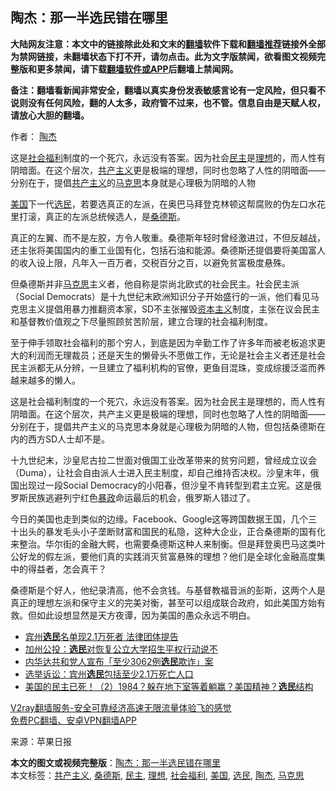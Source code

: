  <h2>陶杰：那一半选民错在哪里</h2> <p class="notice"><b>大陆网友注意：本文中的链接除此处和文末的<a href="https://github.com/bannedbook/fanqiang" >翻墙</a>软件下载和<a href="https://github.com/killgcd/justmysocks/blob/master/README.md">翻墙推荐</a>链接外全部为禁网链接，未翻墙状态下打不开，请勿点击。此为文字版禁闻，欲看图文视频完整版和更多禁闻，请下载<a href="https://github.com/bannedbook/fanqiang">翻墙软件或APP</a>后翻墙上禁闻网。</p><p>备注：翻墙看新闻非常安全，翻墙以真实身份发表敏感言论有一定风险，但只看不说则没有任何风险，翻的人太多，政府管不过来，也不管。信息自由是天赋人权，请放心大胆的翻墙。</b></p>  <div class="entry"> <p>作者： <a href="https://www.bannedbook.org/bnews/tag/%e9%99%b6%e6%9d%b0/" class="st_tag internal_tag" rel="tag" title="标签 陶杰 下的日志">陶杰</a></p> <p id="summary">这是<a href="https://www.bannedbook.org/bnews/tag/%E7%A4%BE%E4%BC%9A%E7%A6%8F%E5%88%A9/" class="st_tag internal_tag" rel="tag" title="标签 社会福利 下的日志">社会福利</a>制度的一个死穴，永远没有答案。因为社会<a href="https://www.bannedbook.org/bnews/tag/%e6%b0%91%e4%b8%bb/" class="st_tag internal_tag" rel="tag" title="标签 民主 下的日志">民主</a>是<a href="https://www.bannedbook.org/bnews/tag/%E7%90%86%E6%83%B3/" class="st_tag internal_tag" rel="tag" title="标签 理想 下的日志">理想</a>的，而人性有阴暗面。在这个层次，<span class='wp_keywordlink'><a href="https://www.bannedbook.org/forum2/topic6177.html" title="《共产主义的终极目的》" target="_blank">共产主义</a></span>更是极端的理想，同时也忽略了人性的阴暗面——分别在于，提倡<a href="https://www.bannedbook.org/bnews/tag/%e5%85%b1%e4%ba%a7%e4%b8%bb%e4%b9%89/" class="st_tag internal_tag" rel="tag" title="标签 共产主义 下的日志">共产主义</a>的<span class='wp_keywordlink'><a href="https://www.bannedbook.org/forum2/topic105.html" title="《马克思的成魔之路》" target="_blank">马克思</a></span>本身就是心理极为阴暗的人物</p> <p id="conimg"></p> <p><a href="https://www.bannedbook.org/bnews/tag/%e7%be%8e%e5%9b%bd/" class="st_tag internal_tag" rel="tag" title="标签 美国 下的日志">美国</a>下一代<a href="https://www.bannedbook.org/bnews/tag/%E9%80%89%E6%B0%91/" class="st_tag internal_tag" rel="tag" title="标签 选民 下的日志">选民</a>，若要选真正的左派，在奥巴马拜登克林顿这帮腐败的伪左口水花里打滚，真正的左派总统候选人，是<a href="https://www.bannedbook.org/bnews/tag/%e6%a1%91%e5%be%b7%e6%96%af/" class="st_tag internal_tag" rel="tag" title="标签 桑德斯 下的日志">桑德斯</a>。</p>  <p>真正的左翼、而不是左胶，方令人敬重。桑德斯年轻时曾经激进过，不但反越战，还主张将美国国内的重工业国有化，包括石油和能源。桑德斯还提倡要将美国富人的收入设上限，凡年入一百万者，交税百分之百，以避免贫富极度悬殊。</p> <p>但桑德斯并非<a href="https://www.bannedbook.org/bnews/tag/%e9%a9%ac%e5%85%8b%e6%80%9d/" class="st_tag internal_tag" rel="tag" title="标签 马克思 下的日志">马克思</a>主义者，他自称是崇尚北欧式的社会民主。社会民主派（Social Democrats）是十九世纪末欧洲知识分子开始盛行的一派，他们看见马克思主义提倡用暴力推翻资本家，SD不主张摧毁<span class='wp_keywordlink'><a href="https://www.bannedbook.org/forum2/topic920.html" title="资本主义与自由" target="_blank">资本主义</a></span>制度，主张在议会民主和基督教价值观之下尽量照顾贫苦阶层，建立合理的社会福利制度。</p> <p>至于伸手领取社会福利的那个穷人，到底是因为辛勤工作了许多年而被老板追求更大的利润而无理裁员；还是天生的懒骨头不愿做工作，无论是社会主义者还是社会民主派都无从分辨，一旦建立了福利机构的官僚，更鱼目混珠，变成综援泛滥而养越来越多的懒人。</p> <p>这是社会福利制度的一个死穴，永远没有答案。因为社会民主是理想的，而人性有阴暗面。在这个层次，共产主义更是极端的理想，同时也忽略了人性的阴暗面——分别在于，提倡共产主义的马克思本身就是心理极为阴暗的人物，但包括桑德斯在内的西方SD人士却不是。</p>  <p>十九世纪末，沙皇尼古拉二世面对俄国工业改革带来的贫穷问题，曾经成立议会（Duma），让社会自由派人士进入民主制度，却自己维持否决权。沙皇末年，俄国出现过一段Social Democracy的小阳春，但沙皇不肯转型到君主立宪。这是俄罗斯民族逃避列宁红色<span class='wp_keywordlink'><a href="https://www.bannedbook.org/forum11/topic276.html" title="禁片：评中国共产党的暴政" target="_blank">暴政</a></span>命运最后的机会，俄罗斯人错过了。</p> <p>今日的美国也走到类似的边缘。Facebook、Google这等跨国数据王国，几个三十出头的暴发毛头小子垄断财富和国民的私隐，这种大企业，正合桑德斯的国有化来整治。华尔街的金融大鳄，也需要桑德斯这种人来制衡。但是拜登奥巴马这类叶公好龙的假左派，要他们真的实践消灭贫富悬殊的理想？他们是全球化金融高度集中的得益者，怎会真干？</p> <p>桑德斯是个好人，他纪录清高，他不会贪钱。与基督教福音派的彭斯，这两个人是真正的理想左派和保守主义的完美对衡，甚至可以组成联合政府，如此美国方始有救。但如此设想显然是天方夜谭，因为美国的愚众永远不明白。</p> <ul class='op-related-articles' title='相关阅读'> <li><a href='https://www.bannedbook.org/bnews/worldnews/20201107/1427138.html' target='_blank'>宾州<b>选民</b>名单现2.1万死者 法律团体提告</a></li> <li><a href='https://www.bannedbook.org/bnews/worldnews/usa/20201107/1427115.html' target='_blank'>加州公投：<b>选民</b>对恢复公立大学招生平权行动说不</a></li> <li><a href='https://www.bannedbook.org/bnews/comments/20201107/1427086.html' target='_blank'>内华达共和党人宣布「至少3062例<b>选民</b>欺诈」案</a></li> <li><a href='https://www.bannedbook.org/bnews/comments/20201107/1427085.html' target='_blank'>选举诉讼：宾州<b>选民</b>包括至少2.1万死亡人口</a></li> <li><a href='https://www.bannedbook.org/bnews/worldnews/usa/20201107/1427024.html' target='_blank'>美国的民主已死！（2）1984？躲在地下室等着躺赢？美国精神？<b>选民</b>结构</a></li> </ul> <p class="texttj"> <a href="https://www.bannedbook.org/forum23/topic22702.html" target="_blank">V2ray翻墙服务-安全可靠经济高速无限流量体验飞的感觉</a><br/> <a href="https://github.com/bannedbook/fanqiang/wiki/%E7%A6%81%E9%97%BB%E7%BD%91%E5%AE%89%E5%8D%93%E7%BF%BB%E5%A2%99%E6%96%B0%E9%97%BBAPP" target="_blank">免费PC翻墙、安卓VPN翻墙APP</a></p><p> 来源：苹果日报 </p> <a name='sharetosocial'></a>       <div><b>本文的图文或视频完整版</b>：<a href='https://www.bannedbook.org/bnews/comments/20201107/1427271.html'>陶杰：那一半选民错在哪里</a></div>  </div><!--END ENTRY--> <div class="postfooter"> <div>本文标签：<a href="https://www.bannedbook.org/bnews/tag/%e5%85%b1%e4%ba%a7%e4%b8%bb%e4%b9%89/" rel="tag">共产主义</a>, <a href="https://www.bannedbook.org/bnews/tag/%e6%a1%91%e5%be%b7%e6%96%af/" rel="tag">桑德斯</a>, <a href="https://www.bannedbook.org/bnews/tag/%e6%b0%91%e4%b8%bb/" rel="tag">民主</a>, <a href="https://www.bannedbook.org/bnews/tag/%E7%90%86%E6%83%B3/" rel="tag">理想</a>, <a href="https://www.bannedbook.org/bnews/tag/%E7%A4%BE%E4%BC%9A%E7%A6%8F%E5%88%A9/" rel="tag">社会福利</a>, <a href="https://www.bannedbook.org/bnews/tag/%e7%be%8e%e5%9b%bd/" rel="tag">美国</a>, <a href="https://www.bannedbook.org/bnews/tag/%E9%80%89%E6%B0%91/" rel="tag">选民</a>, <a href="https://www.bannedbook.org/bnews/tag/%e9%99%b6%e6%9d%b0/" rel="tag">陶杰</a>, <a href="https://www.bannedbook.org/bnews/tag/%e9%a9%ac%e5%85%8b%e6%80%9d/" rel="tag">马克思</a></div>  </div><!--END POSTFOOTER--> 